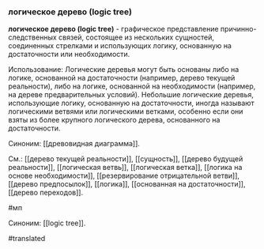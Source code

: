 ### логическое дерево (logic tree)

**логическое дерево (logic tree)** - графическое представление причинно-следственных связей, состоящее из нескольких сущностей, соединенных стрелками и использующих логику, основанную на достаточности или необходимости.

Использование: Логические деревья могут быть основаны либо на логике, основанной на достаточности (например, дерево текущей реальности), либо на логике, основанной на необходимости (например, на дереве предварительных условий). Небольшие логические деревья, использующие логику, основанную на достаточности, иногда называют логическими ветвями или логическими ветками, особенно если они взяты из более крупного логического дерева, основанного на достаточности.

Синоним: [[древовидная диаграмма]].

См.: [[дерево текущей реальности]], [[сущность]], [[дерево будущей реальности]], [[логическая ветвь]], [[логическая ветка]], [[логика на основе необходимости]], [[резервирование отрицательной ветви]], [[дерево предпосылок]], [[логика]], [[основанная на достаточности]], [[дерево переходов]].

#мп

Синоним: [[logic tree]].

#translated
